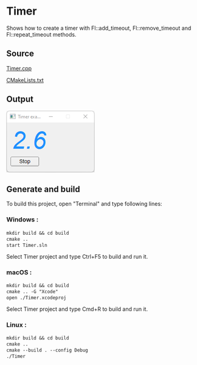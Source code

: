 # Timer

Shows how to create a timer with Fl::add_timeout, Fl::remove_timeout and Fl::repeat_timeout methods.

## Source

[Timer.cpp](Timer.cpp)

[CMakeLists.txt](CMakeLists.txt)

## Output

![output](../../../docs/Pictures/Examples/Timer.png)

## Generate and build

To build this project, open "Terminal" and type following lines:

### Windows :

``` shell
mkdir build && cd build
cmake .. 
start Timer.sln
```

Select Timer project and type Ctrl+F5 to build and run it.

### macOS :

``` shell
mkdir build && cd build
cmake .. -G "Xcode"
open ./Timer.xcodeproj
```

Select Timer project and type Cmd+R to build and run it.

### Linux :

``` shell
mkdir build && cd build
cmake .. 
cmake --build . --config Debug
./Timer
```
